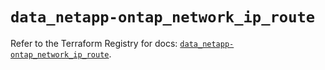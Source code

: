 # `data_netapp-ontap_network_ip_route`

Refer to the Terraform Registry for docs: [`data_netapp-ontap_network_ip_route`](https://registry.terraform.io/providers/netapp/netapp-ontap/2.3.0/docs/data-sources/network_ip_route).
